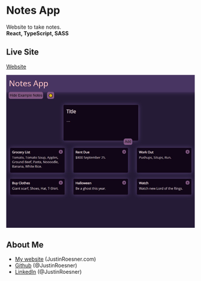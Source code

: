 # Notes App
Website to take notes.  
**React, TypeScript, SASS** 

## Live Site
[Website](http://notesapp.justinroesner.com/)

![site screenshot](https://github.com/JustinRoesner/notes-app/blob/main/screenshot/screenshot-notesapp.jpg?raw=true)

## About Me
- [My website](https://justinroesner.com/) (JustinRoesner.com)
- [Github](https://github.com/JustinRoesner) (@JustinRoesner)
- [LinkedIn](https://www.linkedin.com/in/justinroesner/) (@JustinRoesner)
